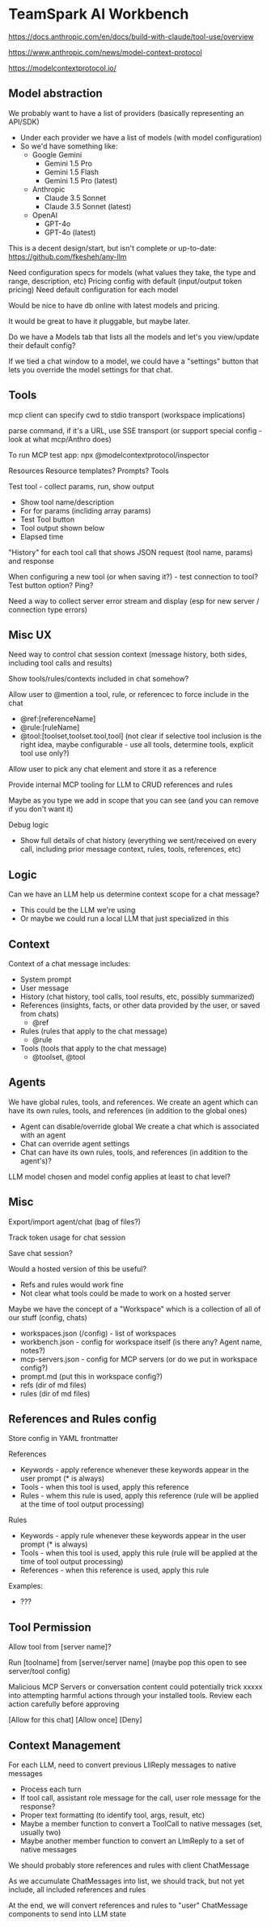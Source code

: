 # TeamSpark AI Workbench

https://docs.anthropic.com/en/docs/build-with-claude/tool-use/overview

https://www.anthropic.com/news/model-context-protocol

https://modelcontextprotocol.io/

## Model abstraction

We probably want to have a list of providers (basically representing an API/SDK)
- Under each provider we have a list of models (with model configuration)
- So we'd have something like:
  - Google Gemini
    - Gemini 1.5 Pro
    - Gemini 1.5 Flash
    - Gemini 1.5 Pro (latest)
  - Anthropic
    - Claude 3.5 Sonnet
    - Claude 3.5 Sonnet (latest)
  - OpenAI
    - GPT-4o
    - GPT-4o (latest)

This is a decent design/start, but isn't complete or up-to-date: https://github.com/fkesheh/any-llm

Need configuration specs for models (what values they take, the type and range, description, etc)
Pricing config with default (input/output token pricing)
Need default configuration for each model

Would be nice to have db online with latest models and pricing.

It would be great to have it pluggable, but maybe later.

Do we have a Models tab that lists all the models and let's you view/update their default config?

If we tied a chat window to a model, we could have a "settings" button that lets you override the model settings for that chat.

## Tools

mcp client can specify cwd to stdio transport (workspace implications)

parse command, if it's a URL, use SSE transport (or support special config - look at what mcp/Anthro does)

To run MCP test app: npx @modelcontextprotocol/inspector

Resources
Resource templates?
Prompts?
Tools

Test tool - collect params, run, show output
- Show tool name/description
- For for params (incliding array params)
- Test Tool button
- Tool output shown below
- Elapsed time

"History" for each tool call that shows JSON request (tool name, params) and response

When configuring a new tool (or when saving it?) - test connection to tool?  Test button option?  Ping?

Need a way to collect server error stream and display (esp for new server / connection type errors)

## Misc UX

Need way to control chat session context (message history, both sides, including tool calls and results)

Show tools/rules/contexts included in chat somehow?

Allow user to @mention a tool, rule, or referencec to force include in the chat
- @ref:[referenceName]
- @rule:[ruleName]
- @tool:[toolset,toolset.tool,tool] (not clear if selective tool inclusion is the right idea, maybe configurable - use all tools, determine tools, explicit tool use only?)

Allow user to pick any chat element and store it as a reference

Provide internal MCP tooling for LLM to CRUD references and rules

Maybe as you type we add in scope that you can see (and you can remove if you don't want it)

Debug logic
- Show full details of chat history (everything we sent/received on every call, including prior message context, rules, tools, references, etc)

## Logic

Can we have an LLM help us determine context scope for a chat message? 
- This could be the LLM we're using
- Or maybe we could run a local LLM that just specialized in this

## Context

Context of a chat message includes:
- System prompt
- User message
- History (chat history, tool calls, tool results, etc, possibly summarized)
- References (insights, facts, or other data provided by the user, or saved from chats)
  - @ref
- Rules (rules that apply to the chat message)
  - @rule
- Tools (tools that apply to the chat message)
  - @toolset, @tool

## Agents

We have global rules, tools, and references.
We create an agent which can have its own rules, tools, and references (in addition to the global ones)
- Agent can disable/override global
We create a chat which is associated with an agent
- Chat can override agent settings
- Chat can have its own rules, tools, and references (in addition to the agent's)?

LLM model chosen and model config applies at least to chat level?

## Misc

Export/import agent/chat (bag of files?)

Track token usage for chat session

Save chat session?

Would a hosted version of this be useful?
- Refs and rules would work fine
- Not clear what tools could be made to work on a hosted server

Maybe we have the concept of a "Workspace" which is a collection of all of our stuff (config, chats)
- workspaces.json (/config) - list of workspaces
- workbench.json - config for workspace itself (is there any?  Agent name, notes?)
- mcp-servers.json - config for MCP servers (or do we put in workspace config?)
- prompt.md (put this in workspace config?)
- refs (dir of md files)
- rules (dir of md files)

## References and Rules config

Store config in YAML frontmatter

References
- Keywords - apply reference whenever these keywords appear in the user prompt (* is always)
- Tools - when this tool is used, apply this reference
- Rules - whem this rule is used, apply this reference (rule will be applied at the time of tool output processing)

Rules
- Keywords - apply rule whenever these keywords appear in the user prompt (* is always)
- Tools - when this tool is used, apply this rule (rule will be applied at the time of tool output processing)
- References - when this reference is used, apply this rule

Examples:
- ???

## Tool Permission

Allow tool from [server name]?

  Run [toolname] from [server/server name] (maybe pop this open to see server/tool config)

Malicious MCP Servers or conversation content could potentially trick xxxxx into attempting harmful actions through your installed tools.
<bold>Review each action carefully before approving</bold>

[Allow for this chat] [Allow once] [Deny]

## Context Management

For each LLM, need to convert previous LllReply messages to native messages
- Process each turn
- If tool call, assistant role message for the call, user role message for the response?
- Proper text formatting (to identify tool, args, result, etc)
- Maybe a member function to convert a ToolCall to native messages (set, usually two)
- Maybe another member function to convert an LlmReply to a set of native messages

We should probably store references and rules with client ChatMessage

As we accumulate ChatMessages into list, we should track, but not yet include, all included references and rules

At the end, we will convert references and rules to "user" ChatMessage components to send into LLM state
